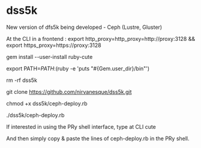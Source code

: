 # dss5k
New version of dfs5k being developed - Ceph (Lustre, Gluster)


At the CLI in a frontend :
export http_proxy=http_proxy=http://proxy:3128 && export https_proxy=https://proxy:3128

gem install --user-install ruby-cute

export PATH=$PATH:$(ruby -e 'puts "#{Gem.user_dir}/bin"')

rm -rf dss5k

git clone https://github.com/nirvanesque/dss5k.git

chmod +x dss5k/ceph-deploy.rb

./dss5k/ceph-deploy.rb

If interested in using the PRy shell interface, type at CLI
cute

And then simply copy & paste the lines of ceph-deploy.rb in the PRy shell.


